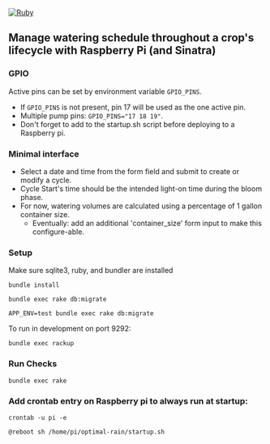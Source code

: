[![Ruby](https://github.com/tubsandcans/optimal-rain/actions/workflows/ruby.yml/badge.svg?branch=main)](https://github.com/tubsandcans/optimal-rain/actions/workflows/ruby.yml)

## Manage watering schedule throughout a crop's lifecycle with Raspberry Pi (and Sinatra)

### GPIO

Active pins can be set by environment variable `GPIO_PINS`.

- If `GPIO_PINS` is not present, pin 17 will be used as the one active pin.
- Multiple pump pins: `GPIO_PINS="17 18 19"`.
- Don't forget to add to the startup.sh script before deploying to a Raspberry pi.

### Minimal interface

- Select a date and time from the form field and submit to create or modify a cycle.
- Cycle Start's time should be the intended light-on time during the bloom phase.
- For now, watering volumes are calculated using a percentage of 1 gallon container size.
  - Eventually: add an additional 'container_size' form input to make this configure-able.

### Setup

Make sure sqlite3, ruby, and bundler are installed

`bundle install`

`bundle exec rake db:migrate`

`APP_ENV=test bundle exec rake db:migrate`

To run in development on port 9292:

`bundle exec rackup`

### Run Checks

`bundle exec rake`

### Add crontab entry on Raspberry pi to always run at startup:

`crontab -u pi -e`

`@reboot sh /home/pi/optimal-rain/startup.sh`
